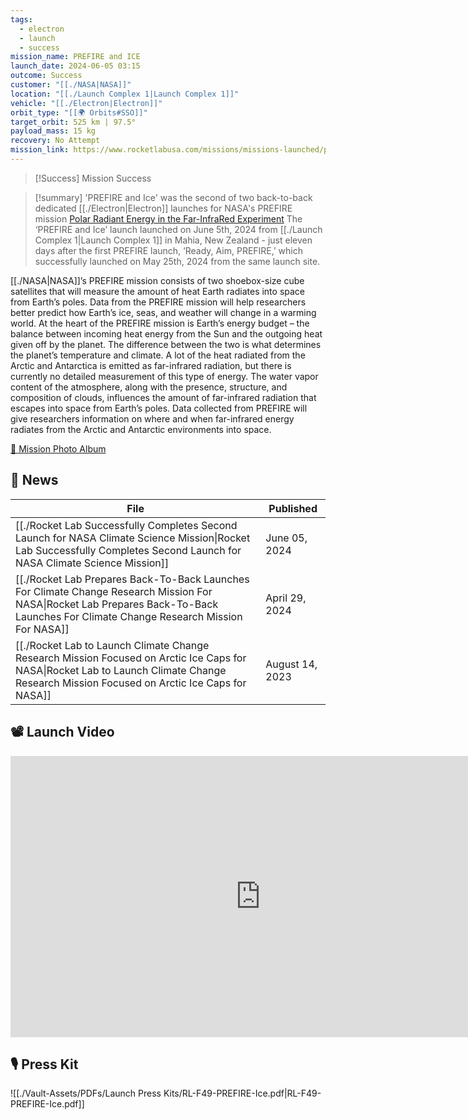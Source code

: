 ```yaml
---
tags:
  - electron
  - launch
  - success
mission_name: PREFIRE and ICE
launch_date: 2024-06-05 03:15
outcome: Success
customer: "[[./NASA|NASA]]"
location: "[[./Launch Complex 1|Launch Complex 1]]"
vehicle: "[[./Electron|Electron]]"
orbit_type: "[[🌍 Orbits#SSO]]"
target_orbit: 525 km | 97.5°
payload_mass: 15 kg
recovery: No Attempt
mission_link: https://www.rocketlabusa.com/missions/missions-launched/prefire-and-ice/
---
```

 >[!Success] Mission Success
 
>[!summary]
'PREFIRE and Ice' was the second of two back-to-back dedicated [[./Electron|Electron]] launches for NASA's PREFIRE mission [Polar Radiant Energy in the Far-InfraRed Experiment](https://science.nasa.gov/mission/prefire/)
The ‘PREFIRE and Ice’ launch launched on June 5th, 2024 from [[./Launch Complex 1|Launch Complex 1]] in Mahia, New Zealand - just eleven days after the first PREFIRE launch, ‘Ready, Aim, PREFIRE,’ which successfully launched on May 25th, 2024 from the same launch site.
>
[[./NASA|NASA]]’s PREFIRE mission consists of two shoebox-size cube satellites that will measure the amount of heat Earth radiates into space from Earth’s poles. Data from the PREFIRE mission will help researchers better predict how Earth’s ice, seas, and weather will change in a warming world. At the heart of the PREFIRE mission is Earth’s energy budget – the balance between incoming heat energy from the Sun and the outgoing heat given off by the planet. The difference between the two is what determines the planet’s temperature and climate. A lot of the heat radiated from the Arctic and Antarctica is emitted as far-infrared radiation, but there is currently no detailed measurement of this type of energy. The water vapor content of the atmosphere, along with the presence, structure, and composition of clouds, influences the amount of far-infrared radiation that escapes into space from Earth’s poles. Data collected from PREFIRE will give researchers information on where and when far-infrared energy radiates from the Arctic and Antarctic environments into space.
>
[📸 Mission Photo Album](https://www.flickr.com/photos/rocketlab/albums/72177720317633574/)

## 📰 News
| File                                                                                                                                                                                           | Published       |
| ---------------------------------------------------------------------------------------------------------------------------------------------------------------------------------------------- | --------------- |
| [[./Rocket Lab Successfully Completes Second Launch for NASA Climate Science Mission\|Rocket Lab Successfully Completes Second Launch for NASA Climate Science Mission]]                 | June 05, 2024   |
| [[./Rocket Lab Prepares Back-To-Back Launches For Climate Change Research Mission For NASA\|Rocket Lab Prepares Back-To-Back Launches For Climate Change Research Mission For NASA]]     | April 29, 2024  |
| [[./Rocket Lab to Launch Climate Change Research Mission Focused on Arctic Ice Caps for NASA\|Rocket Lab to Launch Climate Change Research Mission Focused on Arctic Ice Caps for NASA]] | August 14, 2023 |


## 📽️ Launch Video

<iframe width="800" height="450" src="https://www.youtube.com/embed/qBBhzkNzcYQ" title="Rocket Lab&#39;s Electron - PREFIRE and ICE Mission" frameborder="0" allow="accelerometer; autoplay; clipboard-write; encrypted-media; gyroscope; picture-in-picture; web-share" referrerpolicy="strict-origin-when-cross-origin" allowfullscreen></iframe>     

## 🎙️ Press Kit

![[./Vault-Assets/PDFs/Launch Press Kits/RL-F49-PREFIRE-Ice.pdf|RL-F49-PREFIRE-Ice.pdf]]